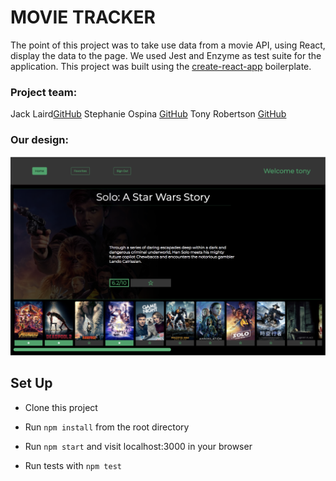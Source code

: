 # MOVIE TRACKER

The point of this project was to take use data from a movie API, using React, display the data to the page. We used Jest and Enzyme as test suite for the application. This project was built using the [create-react-app](https://github.com/facebookincubator/create-react-app) boilerplate.

### Project team:

Jack Laird[GitHub](https://github.com/JackLaird0) 
Stephanie Ospina [GitHub](https://github.com/sospinar21) 
Tony Robertson [GitHub](https://github.com/tonyr729) 


### Our design:

![Project Screenshot](./src/assets/design.png)

## Set Up

* Clone this project

* Run `npm install` from the root directory

* Run `npm start` and visit localhost:3000 in your browser

* Run tests with `npm test`

